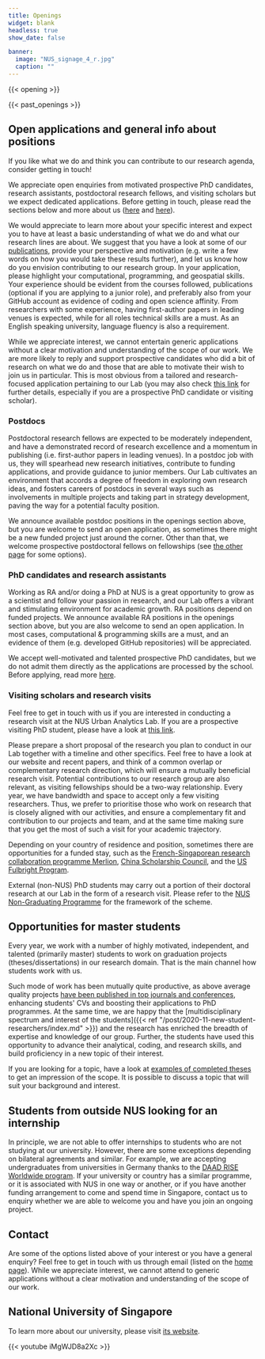 ```yaml
---
title: Openings
widget: blank
headless: true
show_date: false

banner:
  image: "NUS_signage_4_r.jpg"
  caption: ""
---
```


{{< opening >}}

{{< past_openings >}}

## Open applications and general info about positions

If you like what we do and think you can contribute to our research agenda, consider getting in touch!

We appreciate open enquiries from motivated prospective PhD candidates, research assistants, postdoctoral research fellows, and visiting scholars but we expect dedicated applications.
Before getting in touch, please read the sections below and more about us ([here](../../about) and [here](../why-us)).

We would appreciate to learn more about your specific interest and expect you to have at least a basic understanding of what we do and what our research lines are about.
We suggest that you have a look at some of our [publications](/publication), provide your perspective and motivation (e.g. write a few words on how you would take these results further), and let us know how do you envision contributing to our research group.
In your application, please highlight your computational, programming, and geospatial skills.
Your experience should be evident from the courses followed, publications (optional if you are applying to a junior role), and preferably also from your GitHub account as evidence of coding and open science affinity.
From researchers with some experience, having first-author papers in leading venues is expected, while for all roles technical skills are a must.
As an English speaking university, language fluency is also a requirement.

While we appreciate interest, we cannot entertain generic applications without a clear motivation and understanding of the scope of our work.
We are more likely to reply and support prospective candidates who did a bit of research on what we do and those that are able to motivate their wish to join us in particular.
This is most obvious from a tailored and research-focused application pertaining to our Lab (you may also check [this link](../phd) for further details, especially if you are a prospective PhD candidate or visiting scholar).

### Postdocs

Postdoctoral research fellows are expected to be moderately independent, and have a demonstrated record of research excellence and a momentum in publishing (i.e. first-author papers in leading venues). 
In a postdoc job with us, they will spearhead new research initiatives, contribute to funding applications, and provide guidance to junior members.
Our Lab cultivates an environment that accords a degree of freedom in exploring own research ideas, and fosters careers of postdocs in several ways such as involvements in multiple projects and taking part in strategy development, paving the way for a potential faculty position.

We announce available postdoc positions in the openings section above, but you are welcome to send an open application, as sometimes there might be a new funded project just around the corner.
Other than that, we welcome prospective postdoctoral fellows on fellowships (see [the other page](../fellowships/) for some options).

### PhD candidates and research assistants

Working as RA and/or doing a PhD at NUS is a great opportunity to grow as a scientist and follow your passion in research, and our Lab offers a vibrant and stimulating environment for academic growth.
RA positions depend on funded projects.
We announce available RA positions in the openings section above, but you are also welcome to send an open application.
In most cases, computational & programming skills are a must, and an evidence of them (e.g. developed GitHub repositories) will be appreciated.

We accept well-motivated and talented prospective PhD candidates, but we do not admit them directly as the applications are processed by the school.
Before applying, read more [here](../phd).

### Visiting scholars and research visits

Feel free to get in touch with us if you are interested in conducting a research visit at the NUS Urban Analytics Lab.
If you are a prospective visiting PhD student, please have a look at [this link](../phd).

Please prepare a short proposal of the research you plan to conduct in our Lab together with a timeline and other specifics.
Feel free to have a look at our website and recent papers, and think of a common overlap or complementary research direction, which will ensure a mutually beneficial research visit.
Potential contributions to our research group are also relevant, as visiting fellowships should be a two-way relationship.
Every year, we have bandwidth and space to accept only a few visiting researchers.
Thus, we prefer to prioritise those who work on research that is closely aligned with our activities, and ensure a complementary fit and contribution to our projects and team, and at the same time making sure that you get the most of such a visit for your academic trajectory.

Depending on your country of residence and position, sometimes there are opportunities for a funded stay, such as the [French-Singaporean research collaboration programme Merlion](https://www.campusfrance.org/fr/merlion), [China Scholarship Council](https://www.chinesescholarshipcouncil.com), and the [US Fulbright Program](https://www.cies.org).

External (non-NUS) PhD students may carry out a portion of their doctoral research at our Lab in the form of a research visit.
Please refer to the [NUS Non-Graduating Programme](http://www.nus.edu.sg/registrar/prospective-students/non-graduating/research) for the framework of the scheme.

## Opportunities for master students

Every year, we work with a number of highly motivated, independent, and talented (primarily master) students to work on graduation projects (theses/dissertations) in our research domain.
That is the main channel how students work with us.

Such mode of work has been mutually quite productive, as above average quality projects [have been published in top journals and conferences](/publication), enhancing students' CVs and boosting their applications to PhD programmes.
At the same time, we are happy that the [multidisciplinary spectrum and interest of the students]({{< ref "/post/2020-11-new-student-researchers/index.md" >}}) and the research has enriched the breadth of expertise and knowledge of our group.
Further, the students have used this opportunity to advance their analytical, coding, and research skills, and build proficiency in a new topic of their interest.

If you are looking for a topic, have a look at [examples of completed theses](/opportunities/student-projects#theses-dissertations-and-capstone-projects) to get an impression of the scope.
It is possible to discuss a topic that will suit your background and interest.

## Students from outside NUS looking for an internship 

In principle, we are not able to offer internships to students who are not studying at our university.
However, there are some exceptions depending on bilateral agreements and similar.
For example, we are accepting undergraduates from universities in Germany thanks to the [DAAD RISE Worldwide program](https://www.daad.de/rise/de/rise-weltweit/).
If your university or country has a similar programme, or it is associated with NUS in one way or another, or if you have another funding arrangement to come and spend time in Singapore, contact us to enquiry whether we are able to welcome you and have you join an ongoing project.

## Contact

Are some of the options listed above of your interest or you have a general enquiry?
Feel free to get in touch with us through email (listed on the [home page](/#contact)).
While we appreciate interest, we cannot attend to generic applications without a clear motivation and understanding of the scope of our work.


## National University of Singapore

To learn more about our university, please visit [its website](http://www.nus.edu.sg).

{{< youtube iMgWJD8a2Xc >}}
